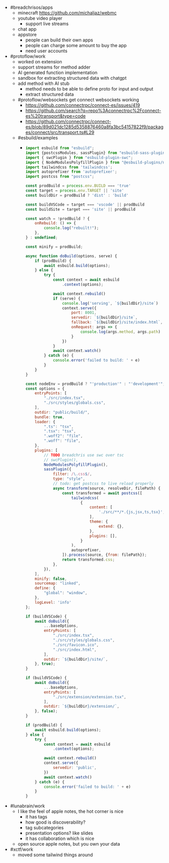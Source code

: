 - #breadchrisos/apps
	- minecraft https://github.com/michaljaz/webmc
	- youtube video player
		- support live streams
	- chat app
	- appstore
		- people can build their own apps
		- people can charge some amount to buy the app
		- need user accounts
- #protoflow/work
	- worked on extension
	- support streams for method adder
	- AI generated function implementation
	- sandbox for extracting structured data with chatgpt
	- add method with AI stub
		- method needs to be able to define proto for input and output
		- extract structured data
	- #protoflow/websockets get connect websockets working
		- https://github.com/connectrpc/connect-es/issues/419
		- https://github.com/search?q=repo%3Aconnectrpc%2Fconnect-es%20transport&type=code
		- https://github.com/connectrpc/connect-es/blob/89d021dc1285d5358876460a8fa3bc54157822f9/packages/connect/src/transport.ts#L29
	- #esbuild/examples
		- ```js
		  import esbuild from "esbuild";
		  import {postcssModules, sassPlugin} from "esbuild-sass-plugin";
		  import { swcPlugin } from "esbuild-plugin-swc";
		  import { NodeModulesPolyfillPlugin } from "@esbuild-plugins/node-modules-polyfill";
		  import tailwindcss from 'tailwindcss';
		  import autoprefixer from 'autoprefixer';
		  import postcss from "postcss";
		  
		  const prodBuild = process.env.BUILD === 'true'
		  const target = process.env.TARGET || 'site'
		  const buildDir = prodBuild ? 'dist' : 'build'
		  
		  const buildVSCode = target === 'vscode' || prodBuild
		  const buildSite = target === 'site' || prodBuild
		  
		  const watch = !prodBuild ? {
		      onRebuild: () => {
		          console.log("rebuilt!");
		      },
		  } : undefined;
		  
		  const minify = prodBuild;
		  
		  async function doBuild(options, serve) {
		      if (prodBuild) {
		          await esbuild.build(options);
		      } else {
		          try {
		              const context = await esbuild
		                  .context(options);
		  
		              await context.rebuild()
		              if (serve) {
		                  console.log('serving', `${buildDir}/site`)
		                  context.serve({
		                      port: 8001,
		                      servedir: `${buildDir}/site`,
		                      fallback: `${buildDir}/site/index.html`,
		                      onRequest: args => {
		                          console.log(args.method, args.path)
		                      }
		                  })
		              }
		              await context.watch()
		          } catch (e) {
		              console.error('failed to build: ' + e)
		          }
		      }
		  }
		  
		  const nodeEnv = prodBuild ? "'production'" : "'development'";
		  const options = {
		      entryPoints: [
		          "./src/index.tsx",
		          "./src/styles/globals.css",
		      ],
		      outdir: "public/build/",
		      bundle: true,
		      loader: {
		          ".ts": "tsx",
		          ".tsx": "tsx",
		          ".woff2": "file",
		          ".woff": "file",
		      },
		      plugins: [
		          // TODO breadchris use swc over tsc
		          // swcPlugin(),
		          NodeModulesPolyfillPlugin(),
		          sassPlugin({
		              filter: /\.css$/,
		              type: "style",
		              // todo: get postcss to live reload properly
		              async transform(source, resolveDir, filePath) {
		                  const transformed = await postcss([
		                      tailwindcss(
		                          {
		                              content: [
		                                  './src/**/*.{js,jsx,ts,tsx}',
		                              ],
		                              theme: {
		                                  extend: {},
		                              },
		                              plugins: [],
		                          }
		                      ),
		                      autoprefixer,
		                  ]).process(source, {from: filePath});
		                  return transformed.css;
		              },
		          }),
		      ],
		      minify: false,
		      sourcemap: "linked",
		      define: {
		          "global": "window",
		      },
		      logLevel: 'info'
		  };
		  
		  if (buildVSCode) {
		      await doBuild({
		          ...baseOptions,
		          entryPoints: [
		              "./src/index.tsx",
		              "./src/styles/globals.css",
		              "./src/favicon.ico",
		              "./src/index.html",
		          ],
		          outdir: `${buildDir}/site/`,
		      }, true);
		  }
		  
		  if (buildVSCode) {
		      await doBuild({
		          ...baseOptions,
		          entryPoints: [
		              "./src/extension/extension.tsx",
		          ],
		          outdir: `${buildDir}/extension/`,
		      }, false);
		  }
		  
		  if (prodBuild) {
		      await esbuild.build(options);
		  } else {
		      try {
		          const context = await esbuild
		              .context(options);
		  
		          await context.rebuild()
		          context.serve({
		              servedir: 'public',
		          })
		          await context.watch()
		      } catch (e) {
		          console.error('failed to build: ' + e)
		      }
		  }
		  
		  ```
- #lunabrain/work
	- I like the feel of apple notes, the hot corner is nice
		- it has tags
		- how good is discoverability?
		- tag subcategories
		- presentation options? like slides
		- it has collaboration which is nice
	- open source apple notes, but you own your data
- #xctf/work
	- moved some tailwind things around